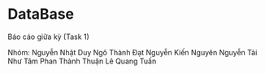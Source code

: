 # DataBase
Báo cáo giữa kỳ (Task 1)

Nhóm: 
Nguyễn Nhật Duy
Ngô Thành Đạt
Nguyễn Kiến Nguyên
Nguyễn Tài Như Tâm
Phan Thành Thuận
Lê Quang Tuấn
